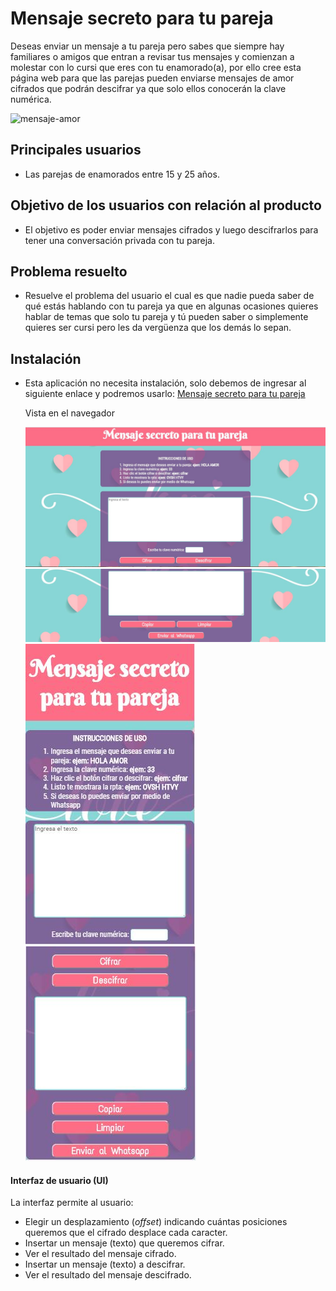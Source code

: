 # Mensaje secreto para tu pareja

Deseas enviar un mensaje a tu pareja pero sabes que siempre hay familiares o amigos que entran a revisar tus mensajes y comienzan a molestar con lo cursi que eres con tu enamorado(a), por ello cree esta página web para que las parejas pueden enviarse mensajes de amor cifrados que podrán descifrar ya que solo ellos conocerán la clave numérica.

![mensaje-amor](https://is2-ssl.mzstatic.com/image/thumb/Purple118/v4/10/ab/6c/10ab6cd5-6a05-87f3-9da3-9d0a9194eb38/source/512x512bb.jpg)

## Principales usuarios

- Las parejas de enamorados entre 15 y 25 años.

## Objetivo de los usuarios con relación al producto

- El objetivo es poder enviar mensajes cifrados y luego descifrarlos para tener una conversación privada con tu pareja.

## Problema resuelto

- Resuelve el problema del usuario el cual es que nadie pueda saber de qué estás hablando con tu pareja ya que en algunas ocasiones quieres hablar de temas que solo tu pareja y tú pueden saber o simplemente quieres ser cursi pero les da vergüenza que los demás lo sepan.

## Instalación

- Esta aplicación no necesita instalación, solo debemos de ingresar al siguiente enlace y podremos usarlo: [Mensaje secreto para tu pareja](https://brendapsd.github.io/lim-2018-11-bc-core-am-cipher/src/)

  Vista en el navegador

  ![vista-navegador1](imagen/vistanavegador1.jpg) ![vista-navegador2](imagen/vistanavegador2.jpg)
  ![vista-movil1](imagen/vistamovil1.jpg) ![vista-movil2](imagen/vistamovil2.jpg)

#### Interfaz de usuario (UI)

La interfaz permite al usuario:
- Elegir un desplazamiento (_offset_) indicando cuántas posiciones queremos que el cifrado desplace cada caracter.
- Insertar un mensaje (texto) que queremos cifrar.
- Ver el resultado del mensaje cifrado.
- Insertar un mensaje (texto) a descifrar.
- Ver el resultado del mensaje descifrado.
